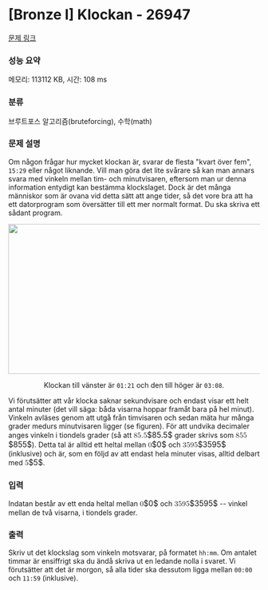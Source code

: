 # [Bronze I] Klockan - 26947 

[문제 링크](https://www.acmicpc.net/problem/26947) 

### 성능 요약

메모리: 113112 KB, 시간: 108 ms

### 분류

브루트포스 알고리즘(bruteforcing), 수학(math)

### 문제 설명

<p>Om någon frågar hur mycket klockan är, svarar de flesta "kvart över fem", <code>15:29</code> eller något liknande. Vill man göra det lite svårare så kan man annars svara med vinkeln mellan tim- och minutvisaren, eftersom man ur denna information entydigt kan bestämma klockslaget. Dock är det många människor som är ovana vid detta sätt att ange tider, så det vore bra att ha ett datorprogram som översätter till ett mer normalt format. Du ska skriva ett sådant program.</p>

<p style="text-align: center;"><img alt="" src="https://upload.acmicpc.net/9037f234-5e7a-4151-86f0-94ea1d20e6f2/-/preview/" style="width: 706px; height: 300px;"></p>

<p style="text-align: center;">Klockan till vänster är <code>01:21</code> och den till höger är <code>03:08</code>.</p>

<p>Vi förutsätter att vår klocka saknar sekundvisare och endast visar ett helt antal minuter (det vill säga: båda visarna hoppar framåt bara på hel minut). Vinkeln avläses genom att utgå från timvisaren och sedan mäta hur många grader medurs minutvisaren ligger (se figuren). För att undvika decimaler anges vinkeln i tiondels grader (så att <mjx-container class="MathJax" jax="CHTML" style="font-size: 109%; position: relative;"><mjx-math class="MJX-TEX" aria-hidden="true"><mjx-mn class="mjx-n"><mjx-c class="mjx-c38"></mjx-c><mjx-c class="mjx-c35"></mjx-c><mjx-c class="mjx-c2E"></mjx-c><mjx-c class="mjx-c35"></mjx-c></mjx-mn></mjx-math><mjx-assistive-mml unselectable="on" display="inline"><math xmlns="http://www.w3.org/1998/Math/MathML"><mn>85.5</mn></math></mjx-assistive-mml><span aria-hidden="true" class="no-mathjax mjx-copytext">$85.5$</span></mjx-container> grader skrivs som <mjx-container class="MathJax" jax="CHTML" style="font-size: 109%; position: relative;"><mjx-math class="MJX-TEX" aria-hidden="true"><mjx-mn class="mjx-n"><mjx-c class="mjx-c38"></mjx-c><mjx-c class="mjx-c35"></mjx-c><mjx-c class="mjx-c35"></mjx-c></mjx-mn></mjx-math><mjx-assistive-mml unselectable="on" display="inline"><math xmlns="http://www.w3.org/1998/Math/MathML"><mn>855</mn></math></mjx-assistive-mml><span aria-hidden="true" class="no-mathjax mjx-copytext">$855$</span></mjx-container>). Detta tal är alltid ett heltal mellan <mjx-container class="MathJax" jax="CHTML" style="font-size: 109%; position: relative;"><mjx-math class="MJX-TEX" aria-hidden="true"><mjx-mn class="mjx-n"><mjx-c class="mjx-c30"></mjx-c></mjx-mn></mjx-math><mjx-assistive-mml unselectable="on" display="inline"><math xmlns="http://www.w3.org/1998/Math/MathML"><mn>0</mn></math></mjx-assistive-mml><span aria-hidden="true" class="no-mathjax mjx-copytext">$0$</span></mjx-container> och <mjx-container class="MathJax" jax="CHTML" style="font-size: 109%; position: relative;"><mjx-math class="MJX-TEX" aria-hidden="true"><mjx-mn class="mjx-n"><mjx-c class="mjx-c33"></mjx-c><mjx-c class="mjx-c35"></mjx-c><mjx-c class="mjx-c39"></mjx-c><mjx-c class="mjx-c35"></mjx-c></mjx-mn></mjx-math><mjx-assistive-mml unselectable="on" display="inline"><math xmlns="http://www.w3.org/1998/Math/MathML"><mn>3595</mn></math></mjx-assistive-mml><span aria-hidden="true" class="no-mathjax mjx-copytext">$3595$</span></mjx-container> (inklusive) och är, som en följd av att endast hela minuter visas, alltid delbart med <mjx-container class="MathJax" jax="CHTML" style="font-size: 109%; position: relative;"><mjx-math class="MJX-TEX" aria-hidden="true"><mjx-mn class="mjx-n"><mjx-c class="mjx-c35"></mjx-c></mjx-mn></mjx-math><mjx-assistive-mml unselectable="on" display="inline"><math xmlns="http://www.w3.org/1998/Math/MathML"><mn>5</mn></math></mjx-assistive-mml><span aria-hidden="true" class="no-mathjax mjx-copytext">$5$</span></mjx-container>.</p>

### 입력 

 <p>Indatan består av ett enda heltal mellan <mjx-container class="MathJax" jax="CHTML" style="font-size: 109%; position: relative;"><mjx-math class="MJX-TEX" aria-hidden="true"><mjx-mn class="mjx-n"><mjx-c class="mjx-c30"></mjx-c></mjx-mn></mjx-math><mjx-assistive-mml unselectable="on" display="inline"><math xmlns="http://www.w3.org/1998/Math/MathML"><mn>0</mn></math></mjx-assistive-mml><span aria-hidden="true" class="no-mathjax mjx-copytext">$0$</span></mjx-container> och <mjx-container class="MathJax" jax="CHTML" style="font-size: 109%; position: relative;"><mjx-math class="MJX-TEX" aria-hidden="true"><mjx-mn class="mjx-n"><mjx-c class="mjx-c33"></mjx-c><mjx-c class="mjx-c35"></mjx-c><mjx-c class="mjx-c39"></mjx-c><mjx-c class="mjx-c35"></mjx-c></mjx-mn></mjx-math><mjx-assistive-mml unselectable="on" display="inline"><math xmlns="http://www.w3.org/1998/Math/MathML"><mn>3595</mn></math></mjx-assistive-mml><span aria-hidden="true" class="no-mathjax mjx-copytext">$3595$</span></mjx-container> -- vinkel mellan de två visarna, i tiondels grader.</p>

### 출력 

 <p>Skriv ut det klockslag som vinkeln motsvarar, på formatet <code>hh:mm</code>. Om antalet timmar är ensiffrigt ska du ändå skriva ut en ledande nolla i svaret. Vi förutsätter att det är morgon, så alla tider ska dessutom ligga mellan <code>00:00</code> och <code>11:59</code> (inklusive).</p>

